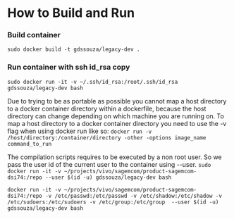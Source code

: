 # How to Build and Run

### Build container
```sudo docker build -t gdssouza/legacy-dev .```


### Run container with ssh id_rsa copy
```sudo docker run -it -v ~/.ssh/id_rsa:/root/.ssh/id_rsa  gdssouza/legacy-dev bash```

Due to trying to be as portable as possible you cannot map a host directory to a docker container directory within a dockerfile, because the host directory can change depending on which machine you are running on. To map a host directory to a docker container directory you need to use the -v flag when using docker run like so:
```docker run -v /host/directory:/container/directory -other -options image_name command_to_run```

The compilation scripts requires to be executed by a non root user. So we pass the user id of the current user to the container using --user.
```sudo docker run -it -v ~/projects/vivo/sagemcom/product-sagemcom-dsi74:/repo --user $(id -u) gdssouza/legacy-dev bash```

```docker run -it -v ~/projects/vivo/sagemcom/product-sagemcom-dsi74:/repo -v /etc/passwd:/etc/passwd -v /etc/shadow:/etc/shadow -v /etc/sudoers:/etc/sudoers -v /etc/group:/etc/group  --user $(id -u) gdssouza/legacy-dev bash```


